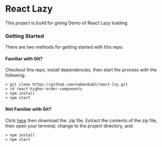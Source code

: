 # React Lazy

This project is build for giving Demo of React Lazy loading. 

### Getting Started

There are two methods for getting started with this repo.

#### Familiar with Git?
Checkout this repo, install dependencies, then start the process with the following:

```
> git clone https://github.com/nabendu82/react-lzy.git
> cd react-higher-order-components
> npm install
> npm start
```

#### Not Familiar with Git?
Click [here](https://github.com/nabendu82/react-lzy/archive/master.zip) then download the .zip file.  Extract the contents of the zip file, then open your terminal, change to the project directory, and:

```
> npm install
> npm start
```
